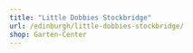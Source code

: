 ```yaml
---
title: "Little Dobbies Stockbridge"
url: /edinburgh/little-dobbies-stockbridge/
shop: Garten-Center
---
```

